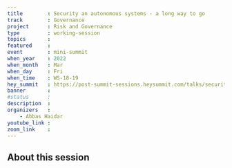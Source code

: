 ```yaml
---
title        : Security an autonomous systems - a long way to go
track        : Governance
project      : Risk and Governance
type         : working-session
topics       :
featured     :
event        : mini-summit
when_year    : 2022
when_month   : Mar
when_day     : Fri
when_time    : WS-18-19
hey_summit   : https://post-summit-sessions.heysummit.com/talks/security-an-autonomous-systems-a-long-way-to-go/
banner       : 
#status      : 
description  :
organizers   :
    - Abbas Haidar  
youtube_link : 
zoom_link    : 
---
```


## About this session
